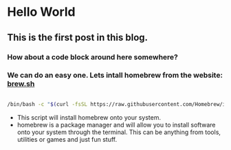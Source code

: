 <!-- ---
title: Hello World
date: 2023-03-29 11:11:00 +0800
categories: [Coding, Linux]
tags: [code, links, homebrew]
--- -->

# Hello World

## This is the first post in this blog. 

### How about a code block around here somewhere?
### We can do an easy one. Lets intall homebrew from the website: [brew.sh](https://brew.sh)


``` bash

/bin/bash -c "$(curl -fsSL https://raw.githubusercontent.com/Homebrew/install/HEAD/install.sh)"

```

* This script will install homebrew onto your system. 
* homebrew is a package manager and will allow you to install software onto your system through the terminal. This can be anything from tools, utilities or games and just fun stuff.